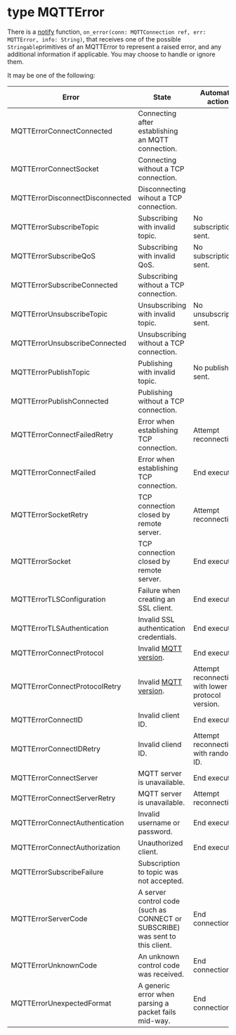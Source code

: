 # type MQTTError

There is a
[notify](//classes/interface-mqttconnectionnotify.md)
function,
`on_error(conn: MQTTConnection ref, err: MQTTError, info: String)`,
that receives one of the possible `Stringable`primitives of an MQTTError to
represent a raised error, and any additional information if applicable.
You may choose to handle or ignore them.

It may be one of the following:

Error | State | Automatic action | Information
--- | --- | --- | ---
MQTTErrorConnectConnected | Connecting after establishing an MQTT connection. | |
MQTTErrorConnectSocket | Connecting without a TCP connection. | |
MQTTErrorDisconnectDisconnected | Disconnecting wihout a TCP connection. | |
MQTTErrorSubscribeTopic | Subscribing with invalid topic. | No subscription sent. |
MQTTErrorSubscribeQoS | Subscribing with invalid QoS. | No subscription sent. |
MQTTErrorSubscribeConnected | Subscribing without a TCP connection. | |
MQTTErrorUnsubscribeTopic | Unsubscribing with invalid topic. | No unsubscription sent. |
MQTTErrorUnsubscribeConnected | Unsubscribing without a TCP connection. | |
MQTTErrorPublishTopic | Publishing with invalid topic. | No publish sent. |
MQTTErrorPublishConnected | Publishing without a TCP connection. | |
MQTTErrorConnectFailedRetry | Error when establishing TCP connection. | Attempt reconnection. |
MQTTErrorConnectFailed | Error when establishing TCP connection. | End execution. |
MQTTErrorSocketRetry | TCP connection closed by remote server. | Attempt reconnection. |
MQTTErrorSocket | TCP connection closed by remote server. | End execution. |
MQTTErrorTLSConfiguration | Failure when creating an SSL client. | End execution. |
MQTTErrorTLSAuthentication | Invalid SSL authentication credentials. | End execution. |
MQTTErrorConnectProtocol | Invalid [MQTT version](//classes/type-mqttversion.md). | End execution. |
MQTTErrorConnectProtocolRetry | Invalid [MQTT version](//classes/type-mqttversion.md). | Attempt reconnection with lower protocol version. |
MQTTErrorConnectID | Invalid client ID. | End execution. |
MQTTErrorConnectIDRetry | Invalid cliend ID. | Attempt reconnection with random ID. |
MQTTErrorConnectServer | MQTT server is unavailable. | End execution. |
MQTTErrorConnectServerRetry | MQTT server is unavailable. | Attempt reconnection. |
MQTTErrorConnectAuthentication | Invalid username or password. | End execution. |
MQTTErrorConnectAuthorization | Unauthorized client. | End execution. |
MQTTErrorSubscribeFailure | Subscription to topic was not accepted. | | The subscription topic.
MQTTErrorServerCode | A server control code (such as CONNECT or SUBSCRIBE) was sent to this client. | End connection. | The control code as text.
MQTTErrorUnknownCode | An unknown control code was received. | End connection. | The control code byte in hexadecimal.
MQTTErrorUnexpectedFormat | A generic error when parsing a packet fails mid-way. | End connection. |
